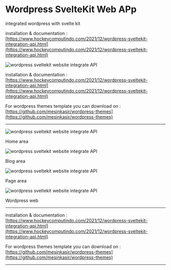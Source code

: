 # Wordpress SvelteKit Web APp

integrated wordpress with svelte kit

installation & documentation : [https://www.hockeycomputindo.com/2021/12/wordpress-sveltekit-integration-api.html](https://www.hockeycomputindo.com/2021/12/wordpress-sveltekit-integration-api.html)

![wordpress sveltekit website integrate API](https://blogger.googleusercontent.com/img/a/AVvXsEjq8nY91zL9cOLnh1X8gf8_3oiUh5rbEndWeblQG251WXAfJUITWV_4AxEteWH-p7cIoSJePj07pQjRoV_HhIKPghg1n0OPhiQpEu5sVn1_lxj62XtbVwiagwDh0PMzhzmev6a3s6GyEFYly-FKYWYHBWeteBCBuJG1ySN7FzwiOr30lGCFj53oTLL29w=s1920)

installation & documentation : [https://www.hockeycomputindo.com/2021/12/wordpress-sveltekit-integration-api.html](https://www.hockeycomputindo.com/2021/12/wordpress-sveltekit-integration-api.html)

For wordpress themes template you can download on : [https://github.com/mesinkasir/wordpress-themes](https://github.com/mesinkasir/wordpress-themes)

--------------------------------------------------------


![wordpress sveltekit website integrate API](https://blogger.googleusercontent.com/img/a/AVvXsEjh1O76fPta-yrpf2N_CWEm8AtfONsJLRjNBhCfMsJdpPMFtFg5PL9d8hYtWCSevCxNwhvUc7Ssx1D5sdNztl4xc-mD64P8Xh7qGY3yXy_nQT8RTx3kZ-sNDYmxJgNQ6yXMzTjlyGV71HnqNaDiLrd--1ogUJZnCR37eGcfHpB7xvlU_ifhIKqsgfC_FQ=s1349)

Home area

![wordpress sveltekit website integrate API](https://blogger.googleusercontent.com/img/a/AVvXsEjIOthdpftQN50cEJQ1RAL07KkzcWnG04Ev40VN9wi7UDEYvaVrEqNOQNN3IRQshNA1tdsM0jfePd5c3RRbffv-M3ZfumUTwqdvwjqWeZHsCCbEVHKzPnhboEeXFYYxK4yRIBvD8Gsn2w3BMF-PYtwtyY8pFnTuQx17JDqXSJKmhuip3QOBSY7170KZMw=s1349)

Blog area

![wordpress sveltekit website integrate API](https://blogger.googleusercontent.com/img/a/AVvXsEiJmlZZhC9_C6hD6Jvp7ess5OVihAAtlC1Olw9TswJ39645YXqTDWubKPpKRf_0vMnkQbDDnaDND3eI4r4vCGEk7CckSJ_b4seH0wYVxnUDGwmXpzwasCAsOzw2OAWl6kEHwCLZ_FlcvT6zTQ8V4g4hWWuo6Fm3k8iu8EfDVy8iqacZTGkmXpzhgqoZXA=s1349)

Page area

![wordpress sveltekit website integrate API](https://1.bp.blogspot.com/-jmEIYHfkhdU/YbLZYed48RI/AAAAAAAASNQ/OuT5KT51p9ci9uMVKa9BuIQt7Vcxqlj7wCNcBGAsYHQ/s2685/tema%2Bwordpress%2BSEO%2Bthemes%2Btemplate%2Bfree%2Bdownload%2Bsource%2Bcode%2Bgratis%2B%25281%2529.jpeg)

Wordpress web



--------------------------------------------------------


installation & documentation : [https://www.hockeycomputindo.com/2021/12/wordpress-sveltekit-integration-api.html](https://www.hockeycomputindo.com/2021/12/wordpress-sveltekit-integration-api.html)

For wordpress themes template you can download on : [https://github.com/mesinkasir/wordpress-themes](https://github.com/mesinkasir/wordpress-themes)

------------------------------------------------

